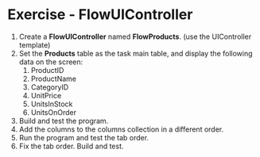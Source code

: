 ﻿# Exercise - FlowUIController

1.	Create a **FlowUIController** named **FlowProducts**. (use the UIController template)
2.  Set the **Products** table as the task main table, and display the following data on the screen:  
      1. ProductID
      2. ProductName
      3. CategoryID
      4. UnitPrice
      5. UnitsInStock
      6. UnitsOnOrder
2.	Build and test the program.
3.	Add the columns to the columns collection in a different order.
4.	Run the program and test the tab order.
5.	Fix the tab order. Build and test.

